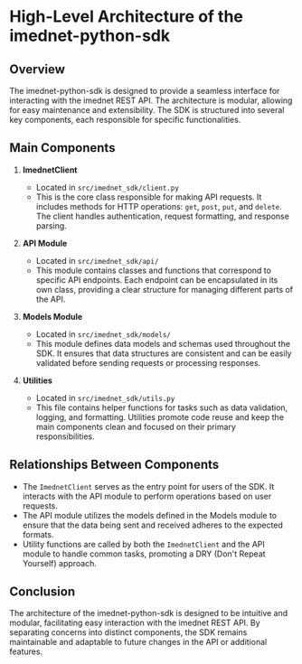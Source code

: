 # High-Level Architecture of the imednet-python-sdk

## Overview

The imednet-python-sdk is designed to provide a seamless interface for interacting with the imednet REST API. The architecture is modular, allowing for easy maintenance and extensibility. The SDK is structured into several key components, each responsible for specific functionalities.

## Main Components

1. **ImednetClient**
   - Located in `src/imednet_sdk/client.py`
   - This is the core class responsible for making API requests. It includes methods for HTTP operations: `get`, `post`, `put`, and `delete`. The client handles authentication, request formatting, and response parsing.

2. **API Module**
   - Located in `src/imednet_sdk/api/`
   - This module contains classes and functions that correspond to specific API endpoints. Each endpoint can be encapsulated in its own class, providing a clear structure for managing different parts of the API.

3. **Models Module**
   - Located in `src/imednet_sdk/models/`
   - This module defines data models and schemas used throughout the SDK. It ensures that data structures are consistent and can be easily validated before sending requests or processing responses.

4. **Utilities**
   - Located in `src/imednet_sdk/utils.py`
   - This file contains helper functions for tasks such as data validation, logging, and formatting. Utilities promote code reuse and keep the main components clean and focused on their primary responsibilities.

## Relationships Between Components

- The `ImednetClient` serves as the entry point for users of the SDK. It interacts with the API module to perform operations based on user requests.
- The API module utilizes the models defined in the Models module to ensure that the data being sent and received adheres to the expected formats.
- Utility functions are called by both the `ImednetClient` and the API module to handle common tasks, promoting a DRY (Don't Repeat Yourself) approach.

## Conclusion

The architecture of the imednet-python-sdk is designed to be intuitive and modular, facilitating easy interaction with the imednet REST API. By separating concerns into distinct components, the SDK remains maintainable and adaptable to future changes in the API or additional features.
